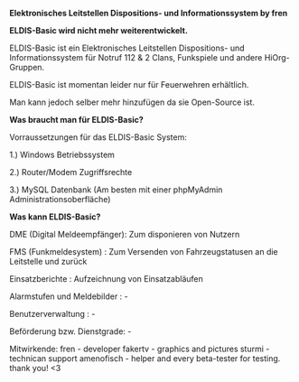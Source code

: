  <b>Elektronisches Leitstellen Dispositions- und Informationssystem by fren</b>
 
 <b>ELDIS-Basic wird nicht mehr weiterentwickelt.</b>
 
ELDIS-Basic ist ein Elektronisches Leitstellen Dispositions- und Informationssystem für Notruf 112 & 2 Clans, Funkspiele und andere HiOrg-Gruppen.



ELDIS-Basic ist momentan leider nur für Feuerwehren erhältlich.

Man kann jedoch selber mehr hinzufügen da sie Open-Source ist.

<b>Was braucht man für ELDIS-Basic?</b>

Vorraussetzungen für das ELDIS-Basic System:

1.) Windows Betriebssystem

2.) Router/Modem Zugriffsrechte

3.) MySQL Datenbank (Am besten mit einer phpMyAdmin Administrationsoberfläche)

<b>Was kann ELDIS-Basic?</b>

DME (Digital Meldeempfänger): Zum disponieren von Nutzern

FMS (Funkmeldesystem)       : Zum Versenden von Fahrzeugstatusen an die Leitstelle und zurück

Einsatzberichte             : Aufzeichnung von Einsatzabläufen

Alarmstufen und Meldebilder : -

Benutzerverwaltung          : -

Beförderung bzw. Dienstgrade: -


Mitwirkende:
fren - developer
fakertv - graphics and pictures
sturmi - technican support
amenofisch - helper
and every beta-tester for testing. thank you! <3
